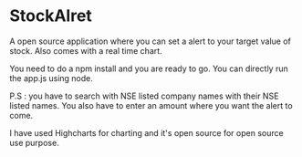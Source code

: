 StockAlret
==========

A open source application where you can set a alert to your target value of stock. Also comes with a real time chart.

You need to do a npm install and you are ready to go.
You can directly run the app.js using node.

P.S : you have to search with NSE listed company names with their NSE listed names.
You also have to enter an amount where you want the alert to come.

I have used Highcharts for charting and it's open source for open source use purpose.
